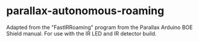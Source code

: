 # parallax-autonomous-roaming
Adapted from the "FastIRRoaming" program from the Parallax Arduino BOE Shield manual. For use with the IR LED and IR detector build.
